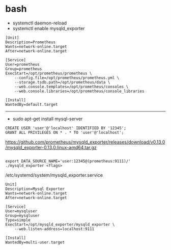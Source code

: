 # bash

- systemctl daemon-reload
- systemctl enable mysqld_exporter
```
[Unit]
Description=Prometheus
Wants=network-online.target
After=network-online.target

[Service]
User=prometheus
Group=prometheus
ExecStart=/opt/prometheus/prometheus \
    --config.file=/opt/prometheus/prometheus.yml \
    --storage.tsdb.path=/opt/prometheus/data \
    --web.console.templates=/opt/prometheus/consoles \
    --web.console.libraries=/opt/prometheus/console_libraries

[Install]
WantedBy=default.target
```
-----------------------------------

- sudo apt-get install mysql-server
```
CREATE USER 'user'@'localhost' IDENTIFIED BY '12345';
GRANT ALL PRIVILEGES ON * . * TO 'user'@'localhost';
```
https://github.com/prometheus/mysqld_exporter/releases/download/v0.13.0/mysqld_exporter-0.13.0.linux-amd64.tar.gz
```

export DATA_SOURCE_NAME='user:12345@(prometheus:9111)/'
./mysqld_exporter <flags>

```
/etc/systemd/system/mysqld_exporter.service
```
Unit]
Description=Mysql Exporter
Wants=network-online.target
After=network-online.target

[Service]
User=mysqluser
Group=mysqluser
Type=simple
ExecStart=/opt/mysqld_exporter/mysqld_exporter \ 
    --web.listen-address=localhost:9111 

[Install]
WantedBy=multi-user.target

```
